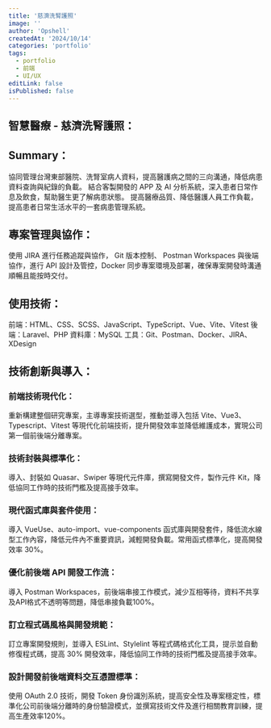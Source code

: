 ```yaml
---
title: '慈濟洗腎護照'
image: ''
author: 'Opshell'
createdAt: '2024/10/14'
categories: 'portfolio'
tags:
  - portfolio
  - 前端
  - UI/UX
editLink: false
isPublished: false
---
```


## 智慧醫療 - 慈濟洗腎護照：

## Summary：
協同管理台灣東部醫院、洗腎室病人資料，提高醫護病之間的三向溝通，降低病患資料查詢與紀錄的負載。
結合客製開發的 APP 及 AI 分析系統，深入患者日常作息及飲食，幫助醫生更了解病患狀態。
提高醫療品質、降低醫護人員工作負載，提高患者日常生活水平的一套病患管理系統。

## 專案管理與協作：
使用 JIRA 進行任務追蹤與協作， Git 版本控制、 Postman Workspaces 與後端協作，進行 API 設計及管控，Docker 同步專案環境及部署，確保專案開發時溝通順暢且能按時交付。

## 使用技術：
前端：HTML、CSS、SCSS、JavaScript、TypeScript、Vue、Vite、Vitest
後端：Laravel、PHP
資料庫：MySQL
工具：Git、Postman、Docker、JIRA、XDesign

## 技術創新與導入：
### 前端技術現代化：
重新構建整個研究專案，主導專案技術選型，推動並導入包括 Vite、Vue3、Typescript、Vitest 等現代化前端技術，提升開發效率並降低維護成本，實現公司第一個前後端分離專案。

### 技術封裝與標準化：
導入、封裝如 Quasar、Swiper 等現代元件庫，撰寫開發文件，製作元件 Kit，降低協同工作時的技術門檻及提高接手效率。

### 現代函式庫與套件使用：
導入 VueUse、auto-import、vue-components 函式庫與開發套件，降低流水線型工作內容，降低元件內不重要資訊，減輕開發負載。常用函式標準化，提高開發效率 30%。

### 優化前後端 API 開發工作流：
導入 Postman Workspaces，前後端串接工作模式，減少互相等待，資料不共享及API格式不透明等問題，降低串接負載100%。

### 訂立程式碼風格與開發規範：
訂立專案開發規則，並導入 ESLint、Stylelint 等程式碼格式化工具，提示並自動修復程式碼，提高 30% 開發效率，降低協同工作時的技術門檻及提高接手效率。

### 設計開發前後端資料交互憑證標準：
使用 OAuth 2.0 技術，開發 Token 身份識別系統，提高安全性及專案穩定性，標準化公司前後端分離時的身份驗證模式，並撰寫技術文件及進行相關教育訓練，提高生產效率120%。
